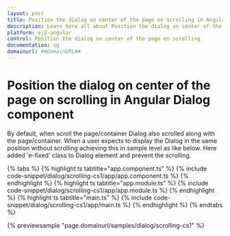 ```yaml
---
layout: post
title: Position the dialog on center of the page on scrolling in Angular Dialog component | Syncfusion
description: Learn here all about Position the dialog on center of the page on scrolling in Syncfusion Angular Dialog component of Syncfusion Essential JS 2 and more.
platform: ej2-angular
control: Position the dialog on center of the page on scrolling 
documentation: ug
domainurl: ##DomainURL##
---
```


# Position the dialog on center of the page on scrolling in Angular Dialog component

By default, when scroll the page/container Dialog also scrolled along with the page/container.
When a user expects to display the Dialog in the same position without scrolling achieving this in sample level as like below. Here added 'e-fixed' class to Dialog element and prevent the scrolling.

{% tabs %}
{% highlight ts tabtitle="app.component.ts" %}
{% include code-snippet/dialog/scrolling-cs1/app/app.component.ts %}
{% endhighlight %}
{% highlight ts tabtitle="app.module.ts" %}
{% include code-snippet/dialog/scrolling-cs1/app/app.module.ts %}
{% endhighlight %}
{% highlight ts tabtitle="main.ts" %}
{% include code-snippet/dialog/scrolling-cs1/app/main.ts %}
{% endhighlight %}
{% endtabs %}
  
{% previewsample "page.domainurl/samples/dialog/scrolling-cs1" %}

